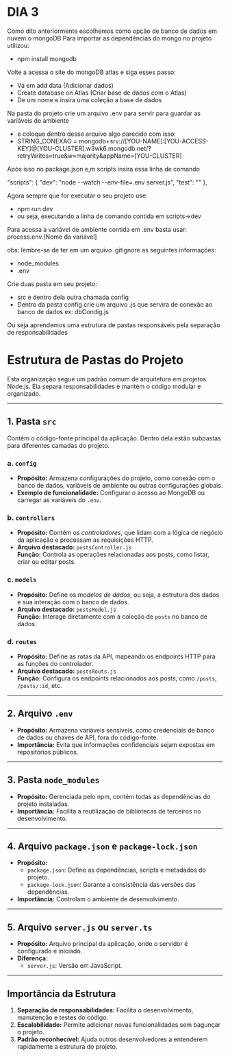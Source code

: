 
# DIA 3

Como dito anteriormente escolhemos como opção de banco de dados em nuvem o mongoDB
Para importar as dependências do mongo no projeto utilizou:
 - npm install mongodb

Volte a acessa o site do mongoDB atlas e siga esses passo:
  - Vá em add data (Adicionar dados)
  - Create database on Atlas (Criar base de dados com o Atlas)
  - De um nome e insira uma coleção a base de dados

Na pasta do projeto crie um arquivo .env para servir para guardar as variáveis de ambiente
   -  e coloque dentro desse arquivo algo parecido com isso:
   -  STRING_CONEXAO = mongodb+srv://\[YOU-NAME\]:\[YOU-ACCESS-KEY\]@\[YOU-CLUSTER\].w3wk6.mongodb.net/?retryWrites=true&w=majority&appName=\[YOU-CLUSTER\]

Após isso no package.json e,m scripts insira essa linha de comando

  "scripts": {
    "dev": "node --watch --env-file=.env server.js",
    "test": ""
  },


Agora sempre que for executar o seu projeto use:
  - npm run dev 
  - ou seja, executando a linha de comando contida em scripts->dev

Para acessa a variável de ambiente contida em .env basta usar: process.env.\[Nome da variável\]

obs: lembre-se de ter em um arquivo .gitignore as seguintes informações:
  - node_modules
  - .env


Crie duas pasta em seu projeto:
  - src e dentro dela outra chamada config
  - Dentro da pasta config crie um arquivo .js que servira de conexão ao banco de dados ex: dbCondig.js

Ou seja aprendemos uma estrutura de pastas responsáveis pela separação de responsabilidades

# Estrutura de Pastas do Projeto

Esta organização segue um padrão comum de arquitetura em projetos Node.js. Ela separa responsabilidades e mantém o código modular e organizado.

---

## **1. Pasta `src`**
Contém o código-fonte principal da aplicação. Dentro dela estão subpastas para diferentes camadas do projeto.

### **a. `config`**
- **Propósito:** Armazena configurações do projeto, como conexão com o banco de dados, variáveis de ambiente ou outras configurações globais.
- **Exemplo de funcionalidade:** Configurar o acesso ao MongoDB ou carregar as variáveis do `.env`.

### **b. `controllers`**
- **Propósito:** Contém os *controladores*, que lidam com a lógica de negócio da aplicação e processam as requisições HTTP.
- **Arquivo destacado:** `postsController.js`  
  **Função:** Controla as operações relacionadas aos posts, como listar, criar ou editar posts.

### **c. `models`**
- **Propósito:** Define os *modelos de dados*, ou seja, a estrutura dos dados e sua interação com o banco de dados.
- **Arquivo destacado:** `postsModel.js`  
  **Função:** Interage diretamente com a coleção de `posts` no banco de dados.

### **d. `routes`**
- **Propósito:** Define as rotas da API, mapeando os endpoints HTTP para as funções do controlador.
- **Arquivo destacado:** `postsRouts.js`  
  **Função:** Configura os endpoints relacionados aos posts, como `/posts`, `/posts/:id`, etc.

---

## **2. Arquivo `.env`**
- **Propósito:** Armazena variáveis sensíveis, como credenciais de banco de dados ou chaves de API, fora do código-fonte.
- **Importância:** Evita que informações confidenciais sejam expostas em repositórios públicos.

---

## **3. Pasta `node_modules`**
- **Propósito:** Gerenciada pelo npm, contém todas as dependências do projeto instaladas.
- **Importância:** Facilita a reutilização de bibliotecas de terceiros no desenvolvimento.

---

## **4. Arquivo `package.json` e `package-lock.json`**
- **Propósito:**  
  - `package.json`: Define as dependências, scripts e metadados do projeto.  
  - `package-lock.json`: Garante a consistência das versões das dependências.
- **Importância:** Controlam o ambiente de desenvolvimento.

---

## **5. Arquivo `server.js` ou `server.ts`**
- **Propósito:** Arquivo principal da aplicação, onde o servidor é configurado e iniciado.
- **Diferença:**
  - `server.js`: Versão em JavaScript.

---

## **Importância da Estrutura**
1. **Separação de responsabilidades:** Facilita o desenvolvimento, manutenção e testes do código.
2. **Escalabilidade:** Permite adicionar novas funcionalidades sem bagunçar o projeto.
3. **Padrão reconhecível:** Ajuda outros desenvolvedores a entenderem rapidamente a estrutura do projeto.

